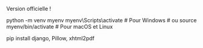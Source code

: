 <p>Version officielle !</p>
python -m venv myenv
myenv\Scripts\activate  # Pour Windows
# ou
source myenv/bin/activate  # Pour macOS et Linux

pip install django, Pillow, xhtml2pdf
